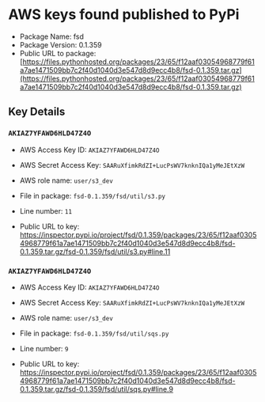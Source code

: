 # AWS keys found published to PyPi

* Package Name: fsd
* Package Version: 0.1.359
* Public URL to package: [https://files.pythonhosted.org/packages/23/65/f12aaf03054968779f61a7ae1471509bb7c2f40d1040d3e547d8d9ecc4b8/fsd-0.1.359.tar.gz](https://files.pythonhosted.org/packages/23/65/f12aaf03054968779f61a7ae1471509bb7c2f40d1040d3e547d8d9ecc4b8/fsd-0.1.359.tar.gz)

## Key Details

### `AKIAZ7YFAWD6HLD47Z4O`

* AWS Access Key ID: `AKIAZ7YFAWD6HLD47Z4O`
* AWS Secret Access Key: `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` 
* AWS role name: `user/s3_dev`
* File in package: `fsd-0.1.359/fsd/util/s3.py`
* Line number: `11`

* Public URL to key: https://inspector.pypi.io/project/fsd/0.1.359/packages/23/65/f12aaf03054968779f61a7ae1471509bb7c2f40d1040d3e547d8d9ecc4b8/fsd-0.1.359.tar.gz/fsd-0.1.359/fsd/util/s3.py#line.11



### `AKIAZ7YFAWD6HLD47Z4O`

* AWS Access Key ID: `AKIAZ7YFAWD6HLD47Z4O`
* AWS Secret Access Key: `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` 
* AWS role name: `user/s3_dev`
* File in package: `fsd-0.1.359/fsd/util/sqs.py`
* Line number: `9`

* Public URL to key: https://inspector.pypi.io/project/fsd/0.1.359/packages/23/65/f12aaf03054968779f61a7ae1471509bb7c2f40d1040d3e547d8d9ecc4b8/fsd-0.1.359.tar.gz/fsd-0.1.359/fsd/util/sqs.py#line.9


